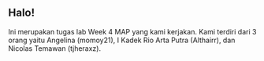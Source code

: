 ## Halo! 

Ini merupakan tugas lab Week 4 MAP yang kami kerjakan. Kami terdiri dari 3 orang yaitu Angelina (momoy21), I Kadek Rio Arta Putra (Althairr), dan Nicolas Temawan (tjheraxz).
